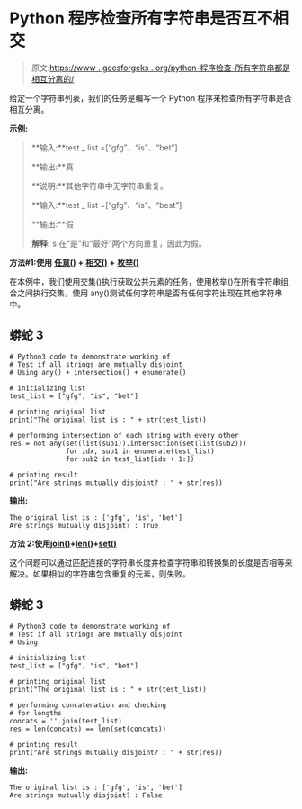 # Python 程序检查所有字符串是否互不相交

> 原文:[https://www . geesforgeks . org/python-程序检查-所有字符串都是相互分离的/](https://www.geeksforgeeks.org/python-program-to-check-all-strings-are-mutually-disjoint/)

给定一个字符串列表，我们的任务是编写一个 Python 程序来检查所有字符串是否相互分离。

**示例:**

> **输入:**test _ list =[“gfg”、“is”、“bet”]
> 
> **输出:**真
> 
> **说明:**其他字符串中无字符串重复。
> 
> **输入:**test _ list =[“gfg”、“is”、“best”]
> 
> **输出:**假
> 
> **解释:** s 在“是”和“最好”两个方向重复，因此为假。

**方法#1:使用** [**任意()**](https://www.geeksforgeeks.org/python-any-function/) **+** [**相交()**](https://www.geeksforgeeks.org/intersection-function-python/) **+** [**枚举()**](https://www.geeksforgeeks.org/enumerate-in-python/)

在本例中，我们使用交集()执行获取公共元素的任务，使用枚举()在所有字符串组合之间执行交集，使用 any()测试任何字符串是否有任何字符出现在其他字符串中。

## 蟒蛇 3

```
# Python3 code to demonstrate working of
# Test if all strings are mutually disjoint
# Using any() + intersection() + enumerate()

# initializing list
test_list = ["gfg", "is", "bet"]

# printing original list
print("The original list is : " + str(test_list))

# performing intersection of each string with every other
res = not any(set(list(sub1)).intersection(set(list(sub2)))
              for idx, sub1 in enumerate(test_list) 
              for sub2 in test_list[idx + 1:])

# printing result
print("Are strings mutually disjoint? : " + str(res))
```

**输出:**

```
The original list is : ['gfg', 'is', 'bet']
Are strings mutually disjoint? : True
```

**方法 2:使用**[**join()**](https://www.geeksforgeeks.org/join-function-python/)**+**[**len()**](https://www.geeksforgeeks.org/python-string-length-len/)**+**[**set()**](https://www.geeksforgeeks.org/python-set-method/)

这个问题可以通过匹配连接的字符串长度并检查字符串和转换集的长度是否相等来解决。如果相似的字符串包含重复的元素，则失败。

## 蟒蛇 3

```
# Python3 code to demonstrate working of
# Test if all strings are mutually disjoint
# Using 

# initializing list
test_list = ["gfg", "is", "bet"]

# printing original list
print("The original list is : " + str(test_list))

# performing concatenation and checking 
# for lengths 
concats = ''.join(test_list) 
res = len(concats) == len(set(concats))

# printing result
print("Are strings mutually disjoint? : " + str(res))
```

**输出:**

```
The original list is : ['gfg', 'is', 'bet']
Are strings mutually disjoint? : False
```